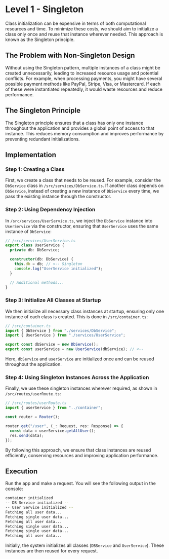 # Level 1 - Singleton

Class initialization can be expensive in terms of both computational resources and time. To minimize these costs, we should aim to initialize a class only once and reuse that instance wherever needed. This approach is known as the Singleton principle.

## The Problem with Non-Singleton Design

Without using the Singleton pattern, multiple instances of a class might be created unnecessarily, leading to increased resource usage and potential conflicts. For example, when processing payments, you might have several possible payment methods like PayPal, Stripe, Visa, or Mastercard. If each of these were instantiated repeatedly, it would waste resources and reduce performance.

## The Singleton Principle

The Singleton principle ensures that a class has only one instance throughout the application and provides a global point of access to that instance. This reduces memory consumption and improves performance by preventing redundant initializations.

## Implementation

### Step 1: Creating a Class

First, we create a class that needs to be reused. For example, consider the `DbService` class in `/src/services/DbService.ts`. If another class depends on `DbService`, instead of creating a new instance of `DbService` every time, we pass the existing instance through the constructor.

### Step 2: Using Dependency Injection

In `/src/services/UserService.ts`, we inject the `DbService` instance into `UserService` via the constructor, ensuring that `UserService` uses the same instance of `DbService`:

```ts
// /src/services/UserService.ts
export class UserService {
  private db: DbService;

  constructor(db: DbService) {
    this.db = db; // <-- Singleton
    console.log("UserService initialized");
  }

  // Additional methods...
}
```

### Step 3: Initialize All Classes at Startup

We then initialize all necessary class instances at startup, ensuring only one instance of each class is created. This is done in `/src/container.ts`:

```ts
// /src/container.ts
import { DbService } from "./services/DbService";
import { UserService } from "./services/UserService";

export const dbService = new DbService();
export const userService = new UserService(dbService); // <--
```

Here, `dbService` and `userService` are initialized once and can be reused throughout the application.

### Step 4: Using Singleton Instances Across the Application

Finally, we use these singleton instances wherever required, as shown in `/src/routes/userRoute.ts`:

```ts
// /src/routes/userRoute.ts
import { userService } from "../container";

const router = Router();

router.get("/user", (_: Request, res: Response) => {
  const data = userService.getAllUser();
  res.send(data);
});
```

By following this approach, we ensure that class instances are reused efficiently, conserving resources and improving application performance.

## Execution

Run the app and make a request. You will see the following output in the console:

```bash
container initialized
-- DB Service initialized --
-- User Service initialized --
Fetching all user data...
Fetching single user data...
Fetching all user data...
Fetching single user data...
Fetching single user data...
Fetching all user data...
```

Initially, the system initializes all classes (`DBService` and `UserService`). These instances are then reused for every request.
